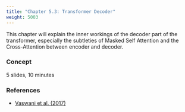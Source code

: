 ```yaml
---
title: "Chapter 5.3: Transformer Decoder"
weight: 5003
---
```

This chapter will explain the inner workings of the decoder part of the transformer, especially the subtleties of Masked Self Attention and the Cross-Attention between encoder and decoder.

### Concept 
5 slides, 10 minutes

<!--more
{{< video id="TfrSKiOecWI" >}}

{{< pdfjs file="https://github.com/slds-lmu/lecture_i2ml/blob/master/slides-pdf/slides-basics-whatisml.pdf" >}}
-->

### References 

- [Vaswani et al. (2017)]([https://www.derczynski.com/papers/archive/BPE_Gage.pdf](https://proceedings.neurips.cc/paper/2017/file/3f5ee243547dee91fbd053c1c4a845aa-Paper.pdf))
